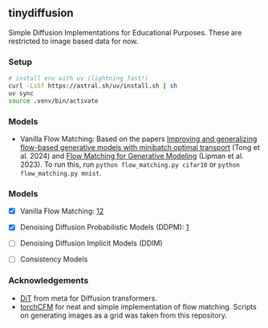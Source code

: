 ## tinydiffusion
Simple Diffusion Implementations for Educational Purposes. These are restricted to image based data for now.

### Setup
```bash
# install env with uv (lightning fast!)
curl -LsSf https://astral.sh/uv/install.sh | sh
uv sync
source .venv/bin/activate
```

### Models
- Vanilla Flow Matching: Based on the papers [Improving and generalizing flow-based generative models with minibatch optimal transport](https://arxiv.org/abs/2302.00482) (Tong et al. 2024) and [Flow Matching for Generative Modeling](https://arxiv.org/abs/2210.02747) (Lipman et al. 2023). To run this, run `python flow_matching.py cifar10` or `python flow_matching.py mnist`.

### Models
- [x] Vanilla Flow Matching: [1](https://arxiv.org/abs/2302.00482)[2](https://arxiv.org/abs/2210.02747)
- [x] Denoising Diffusion Probabilistic Models (DDPM): [1](https://arxiv.org/abs/2006.11239)
- [ ] Denoising Diffusion Implicit Models (DDIM)
- [ ] Consistency Models


### Acknowledgements
- [DiT](https://github.com/facebookresearch/DiT) from meta for Diffusion transformers.
- [torchCFM](https://github.com/atong01/conditional-flow-matching/tree/main) for neat and simple implementation of flow matching. Scripts on generating images as a grid was taken from this repository.
